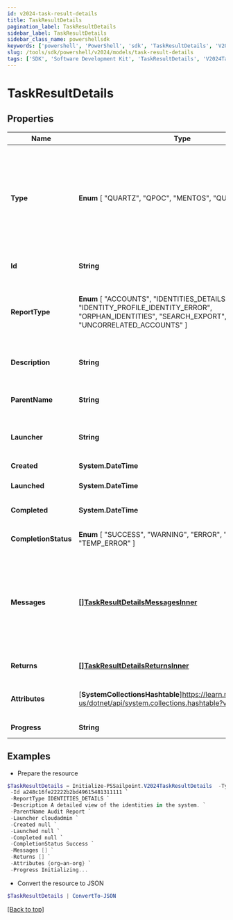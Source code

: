 ```yaml
---
id: v2024-task-result-details
title: TaskResultDetails
pagination_label: TaskResultDetails
sidebar_label: TaskResultDetails
sidebar_class_name: powershellsdk
keywords: ['powershell', 'PowerShell', 'sdk', 'TaskResultDetails', 'V2024TaskResultDetails'] 
slug: /tools/sdk/powershell/v2024/models/task-result-details
tags: ['SDK', 'Software Development Kit', 'TaskResultDetails', 'V2024TaskResultDetails']
---
```



# TaskResultDetails

## Properties

Name | Type | Description | Notes
------------ | ------------- | ------------- | -------------
**Type** |  **Enum** [  "QUARTZ",    "QPOC",    "MENTOS",    "QUEUED_TASK" ] | Type of the job or task underlying in the report processing. It could be a quartz task, QPOC or MENTOS jobs or a refresh/sync task. | [optional] 
**Id** | **String** | Unique task definition identifier. | [optional] 
**ReportType** |  **Enum** [  "ACCOUNTS",    "IDENTITIES_DETAILS",    "IDENTITIES",    "IDENTITY_PROFILE_IDENTITY_ERROR",    "ORPHAN_IDENTITIES",    "SEARCH_EXPORT",    "UNCORRELATED_ACCOUNTS" ] | Use this property to define what report should be processed in the RDE service. | [optional] 
**Description** | **String** | Description of the report purpose and/or contents. | [optional] 
**ParentName** | **String** | Name of the parent task/report if exists. | [optional] 
**Launcher** | **String** | Name of the report processing initiator. | [optional] 
**Created** | **System.DateTime** | Report creation date | [optional] 
**Launched** | **System.DateTime** | Report start date | [optional] 
**Completed** | **System.DateTime** | Report completion date | [optional] 
**CompletionStatus** |  **Enum** [  "SUCCESS",    "WARNING",    "ERROR",    "TERMINATED",    "TEMP_ERROR" ] | Report completion status. | [optional] 
**Messages** | [**[]TaskResultDetailsMessagesInner**](task-result-details-messages-inner) | List of the messages dedicated to the report.  From task definition perspective here usually should be warnings or errors. | [optional] 
**Returns** | [**[]TaskResultDetailsReturnsInner**](task-result-details-returns-inner) | Task definition results, if necessary. | [optional] 
**Attributes** | [**SystemCollectionsHashtable**]https://learn.microsoft.com/en-us/dotnet/api/system.collections.hashtable?view=net-9.0 | Extra attributes map(dictionary) needed for the report. | [optional] 
**Progress** | **String** | Current report state. | [optional] 

## Examples

- Prepare the resource
```powershell
$TaskResultDetails = Initialize-PSSailpoint.V2024TaskResultDetails  -Type MENTOS `
 -Id a248c16fe22222b2bd49615481311111 `
 -ReportType IDENTITIES_DETAILS `
 -Description A detailed view of the identities in the system. `
 -ParentName Audit Report `
 -Launcher cloudadmin `
 -Created null `
 -Launched null `
 -Completed null `
 -CompletionStatus Success `
 -Messages [] `
 -Returns [] `
 -Attributes {org=an-org} `
 -Progress Initializing...
```

- Convert the resource to JSON
```powershell
$TaskResultDetails | ConvertTo-JSON
```


[[Back to top]](#) 

